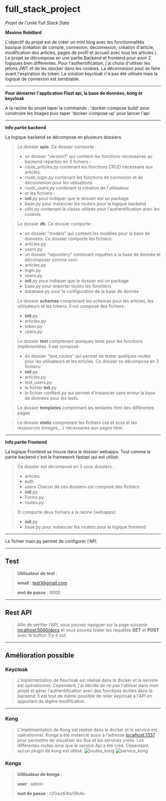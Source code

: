 # full_stack_project
*Projet de l'unité Full Stack Data*

**Maxime Robillard**

L'objectif du projet est de créer un mini blog avec les fonctionnalités basique (création de compte, connexion, deconnexion, création d'article, modification des articles, pages de profil et accueil avec tous les articles ).
Le projet se décompose en une partie Backend et frontend pour avoir 2 logiques bien différentes.
Pour l'authentification, j'ai choisi d'utiliser les jetons JWT et de les stocker dans les cookies. La déconnexion peut se faire avant l'expiration du token.
La solution keycloak n'a pas été utilisée mais la logique de connexion est semblable.
***

**Pour démarrer l'application Flast api, la base de données, kong et keycloak**

A la racine du projet taper la commande : 'docker-compose build' pour construire les images puis taper 'docker-compose up' pour lancer l'api

***

**info partie backend**

La logique backend se décompose en plusieurs dossiers.


>Le dossier **apis**. Ce dossier comporte :
>- un dossier "version1" qui contient les fonctions necessaires  au backend réparties en 3 fichiers :
>  - route_articles.py contenant les fonctions CRUD nécessaire aux articles.
>  - route_login.py contenant les fonctions de connexion et de déconnexion pour les utilisateurs
>  - route_users.py contenant la création de l'utilisateur
>- et les fichiers :
>  - __init__.py pour indiquer que le dossier est un package
>  - base.py pour instancier les routers pour la logique backend
>  - utils.py contenant la classe utilisée pour l'authentification avec les cookies


>Le dossier **db**. Ce dossier comporte :
>- un dossier "models" qui contient les modèles pour la base de données. Ce dossier comporte les fichiers:
>  - articles.py
>  - users.py
>- un dossier "repositery" contenant requêtes à la base de donnée et décomposer comme ceci:
>  - articles.py
>  - login.py
>  - users.py
>- __init__.py pour indiquer que le dossier est un package
>- base.py pour importer toutes les fonctions
>- database.py pour la configuration de la base de donnée

>Le dossier **schemas** comprenant les schemas pour les articles, les utilisateurs et les tokens.
>Il est composé des fichiers :
>- __init__.py
>- articles.py
>- token.py
>- users.py

>Le dossier **test** comprenant quelques tests pour les fonctions implémentées. Il est composé:
>- du dossier "test_routes" qui permet de tester quelques routes pour les utilisateurs et les articles. Ce dossier se décompose en 3 fichiers:
>  - __init__.py
>  - articles.py
>  - test_users.py
>- le fichier __init__.py
>- le fichier conftest.py qui permet d'instancier sans erreur la base de données pour les tests.

>Le dossier **templates** comprenant les temlates html des différentes pages

>Le dossier **static** comprenant les fichiers css et scss et les ressources (images,...) nécessaires aux pages html.
---

**Info partie Frontend**

La logique Frontend se trouve dans le dossier webapps. Tout comme la partie backend c'est le framework fastapi qui est utilisé.
>Ce dossier est décomposé en 3 sous dossiers :
>- articles
>- auth
>- users
>Chacun de ces dossiers est composé des fichiers:
>- __init__.py
>- Forms.py
>- routes.py

>Et comporte deux fichiers à la racine (webapps):
>- __init__.py
>- base.py pour instancier les routers pour la logique frontend

---
Le fichier main.py permet de configurer l'API.

---
## Test

>**Utilisateur de test** :
> 
>**email** : test1@gmail.com
> 
>**mot de passe** : 0000

---
## Rest API
>Afin de vérifier l'API, vous pouvez naviguer sur la page suivante [localhost:5000/docs](http://localhost:5000/docs) et vous pouvez tester les requêtes **GET** et **POST** avec le button *Try it out*.

---

## Amélioration possible
### Keycloak

>L'implémentation de Keycloak est réalisé dans le docker et le service est opérationnel. Cependant, j'ai décidé de ne pas l'utiliser dans mon projet et gérer l'authentification avec des fonctions écrites dans le backend.
>Il est tout de même possible de relier keycloak à l'API en apportant de légère modification.

---

### Kong
>L'implémentation de Kong est réalisé dans le docker et le service est opérationnel. Konga a été instancié aussi à l'adresse [localhost:1337](http://localhost:1337/) pour permettre de visualiser les flux et les services créés.
> Les différentes routes ainsi que le service Api a été créé. 
> Cependant aucun plugin de kong est utilisé.
> ![routes_kong](https://github.com/maxrobillard/full_stack_project/img_readme/routes_kong.JPG)
> ![service_kong](https://github.com/maxrobillard/full_stack_project/img_readme/serviceKong.JPG)
> 

### Konga

>**Utilisateur de konga** :
> 
>**user** : admin
> 
>**mot de passe** : r2Gwz64ts!!RhAv
